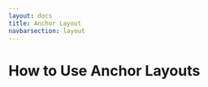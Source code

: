 ```yaml
---
layout: docs
title: Anchor Layout
navbarsection: layout
---
```


How to Use Anchor Layouts
====================

